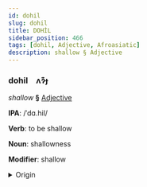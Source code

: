 ```yaml
---
id: dohil
slug: dohil
title: DOHİL
sidebar_position: 466
tags: [dohil, Adjective, Afroasiatic]
description: shallow § Adjective
---
```


### dohil&emsp;<span kind="abugida">ʌɂ͊ɟ</span>

*shallow* **§** [Adjective](../../tags/Adjective)

**IPA**: /ˈdɑ.hil/

**Verb**: to be shallow

**Noun**: shallowness

**Modifier**: shallow

<details>
    <summary>Origin</summary>
    Arabic ضَحِل ḍaḥil /dˤaħ.ħil/<br/>
    <em>Afroasiatic Language Family</em>
</details>